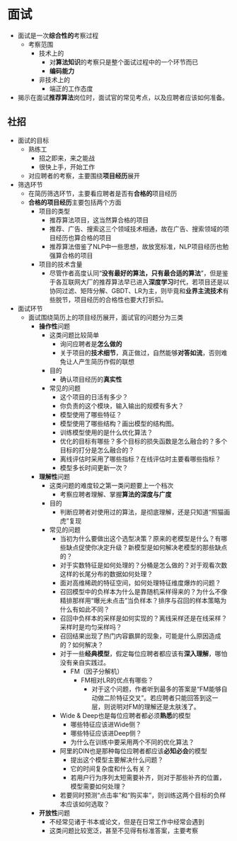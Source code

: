 
# 面试
* 面试是一次**综合性的**考察过程
  * 考察范围
    * 技术上的
      * 对**算法知识**的考察只是整个面试过程中的一个环节而已
      * **编码能力**
    * 非技术上的
      * 端正的工作态度
* 揭示在面试**推荐算法**岗位时，面试官的常见考点，以及应聘者应该如何准备。
## 社招
* 面试的目标
  * 熟练工
    * 招之即来，来之能战
    * 很快上手，开始工作
  * 对应聘者的考察，主要围绕**项目经历**展开
* 筛选环节
  * 在简历筛选环节，主要看应聘者是否有**合格的**项目经历
  * **合格的项目经历**主要包括两个方面
    * 项目的类型
      * 推荐算法项目，这当然算合格的项目
      * 推荐、广告、搜索这三个领域技术相通，故在广告、搜索领域的项目经历也算合格的项目
      * 推荐算法借鉴了NLP中一些思想，故放宽标准，NLP项目经历也勉强算合格的项目
    * 项目的技术含量
      * 尽管作者高度认同“**没有最好的算法，只有最合适的算法**”，但是鉴于各互联网大厂的推荐算法早已进入**深度学习**时代，若项目还是以协同过滤、矩阵分解、GBDT、LR为主，则毕竟和**业界主流技术**有些脱节，项目经历的合格性也要大打折扣。
* 面试环节
  * 面试围绕简历上的项目经历展开，面试官的问题分为三类
    * **操作性**问题
      * 这类问题比较简单
        * 询问应聘者是**怎么做的**
        * 关于项目的**技术细节**，真正做过，自然能够**对答如流**，否则难免让人产生简历作假的联想
      * 目的
        * 确认项目经历的**真实性**
      * 常见的问题
        * 这个项目的日活有多少？
        * 你负责的这个模块，输入输出的规模有多大？
        * 模型使用了哪些特征？
        * 模型使用了哪些结构？画出模型的结构图。
        * 训练模型使用的是什么优化算法？
        * 优化的目标有哪些？多个目标的损失函数是怎么融合的？多个目标的打分是怎么融合的？
        * 离线评估时采用了哪些指标？在线评估时主要看哪些指标？
        * 模型多长时间更新一次？
    * **理解性**问题
      * 这类问题的难度较之第一类问题要上一个档次
        * 考察应聘者理解、掌握**算法的深度与广度**
      * 目的
        * 判断应聘者对使用过的算法，是彻底理解，还是只知道“照猫画虎”复现
      * 常见的问题
        * 当初为什么要做出这个选型决策？原来的老模型是什么？有哪些缺点促使你决定升级？新模型是如何解决老模型的那些缺点的？
        * 对于实数特征是如何处理的？分桶是怎么做的？对于观看次数这样的长尾分布的数据如何处理？
        * 面对高维稀疏的特征空间，如何处理特征维度爆炸的问题？
        * 召回模型中的负样本为什么是靠随机采样得来的？为什么不像精排那样用“曝光未点击”当负样本？排序与召回的样本策略为什么有如此不同？
        * 召回中负样本的采样是如何实现的？离线采样还是在线采样？采样时是均匀采样吗？
        * 召回结果出现了热门内容霸屏的现象，可能是什么原因造成的？如何解决？
        * 对于一些**经典模型**，假定每位应聘者都应该有**深入理解**，哪怕没有亲自实践过。
          * FM（因子分解机）
            * FM相对LR的优点有哪些？
              * 对于这个问题，作者听到最多的答案是“FM能够自动做二阶特征交叉”。若应聘者只能回答到这一层，则说明对FM的理解还是太肤浅了。
        * Wide & Deep也是每位应聘者都必须**熟悉**的模型
          * 哪些特征应该进Wide侧？
          * 哪些特征应该进Deep侧？
          * 为什么在训练中要采用两个不同的优化算法？
        * 阿里的DIN也是那种每位应聘者都应该**必知必会**的模型
          * 提出这个模型主要解决什么问题？
          * 它的时间复杂度和什么有关？
          * 若用户行为序列太短需要补齐，则对于那些补齐的位置，模型需要如何处理？
        * 若要同时预测“点击率”和“购买率”，则训练这两个目标的负样本应该如何选取？
    * **开放性**问题
      * 不经常见诸于书本或论文，但是在日常工作中经常会遇到
      * 这类问题比较宽泛，甚至不见得有标准答案，主要考察
